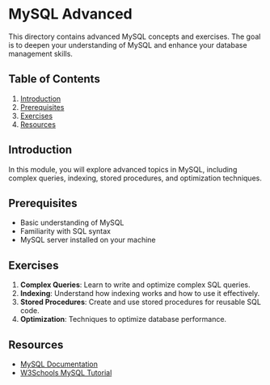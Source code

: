 # MySQL Advanced

This directory contains advanced MySQL concepts and exercises. The goal is to deepen your understanding of MySQL and enhance your database management skills.

## Table of Contents

1. [Introduction](#introduction)
2. [Prerequisites](#prerequisites)
3. [Exercises](#exercises)
4. [Resources](#resources)

## Introduction

In this module, you will explore advanced topics in MySQL, including complex queries, indexing, stored procedures, and optimization techniques.

## Prerequisites

- Basic understanding of MySQL
- Familiarity with SQL syntax
- MySQL server installed on your machine

## Exercises

1. **Complex Queries**: Learn to write and optimize complex SQL queries.
2. **Indexing**: Understand how indexing works and how to use it effectively.
3. **Stored Procedures**: Create and use stored procedures for reusable SQL code.
4. **Optimization**: Techniques to optimize database performance.

## Resources

- [MySQL Documentation](https://dev.mysql.com/doc/)
- [W3Schools MySQL Tutorial](https://www.w3schools.com/sql/)
